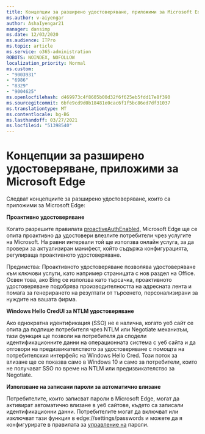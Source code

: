 ```yaml
---
title: Концепции за разширено удостоверяване, приложими за Microsoft Edge
ms.author: v-aiyengar
author: AshaIyengar21
manager: dansimp
ms.date: 12/03/2020
ms.audience: ITPro
ms.topic: article
ms.service: o365-administration
ROBOTS: NOINDEX, NOFOLLOW
localization_priority: Normal
ms.custom:
- "9003931"
- "6986"
- "8329"
- "9004625"
ms.openlocfilehash: d469973c4f8605b00d32f6f625eb5fdd17e8f390
ms.sourcegitcommit: 6bfe9cd9d0b18481e0cac6f1f5bc86ed7df31037
ms.translationtype: MT
ms.contentlocale: bg-BG
ms.lasthandoff: 03/27/2021
ms.locfileid: "51398540"
---
```

# <a name="advanced-authentication-concepts-applicable-to-microsoft-edge"></a>Концепции за разширено удостоверяване, приложими за Microsoft Edge

Следват концепциите за разширено удостоверяване, които са приложими за Microsoft Edge:

**Проактивно удостоверяване**

Когато разрешите правилата [proactiveAuthEnabled,](https://go.microsoft.com/fwlink/?linkid=2134621) Microsoft Edge ще се опита проактивно да удостовери влезлите потребители чрез услугите на Microsoft. На равни интервали той ще използва онлайн услуга, за да провери за актуализиран манифест, който съдържа конфигурацията, регулираща проактивното удостоверяване.

Предимства: Проактивното удостоверяване позволява удостоверяване към ключови услуги, като например страницата с нов раздел на Office. Освен това, ако Bing се използва като търсачка, проактивното удостоверяване подобрява производителността на адресната лента и помага за генерирането на резултати от търсенето, персонализирани за нуждите на вашата фирма.

**Windows Hello CredUI за NTLM удостоверяване**

Ако еднократна идентификация (SSO) не е налична, когато уеб сайт се опита да подпише потребителя чрез NTLM или Negotiate механизъм, тази функция ще позволи на потребителя да сподели идентификационните данни на операционната система с уеб сайта и да отговори на предизвикателството за удостоверяване с помощта на потребителския интерфейс на Windows Hello Cred. Този поток за влизане ще се показва само в Windows 10 и само за потребители, които не получават SSO по време на NTLM или предизвикателство за Negotiate.

**Използване на записани пароли за автоматично влизане**

Потребителите, които записват пароли в Microsoft Edge, могат да активират автоматично влизане в уеб сайтове, където са записали идентификационни данни. Потребителите могат да включват или изключват тази функция в edge://settings/passwords и можете да я конфигурирате в правилата за [управление на](https://go.microsoft.com/fwlink/?linkid=2134622) пароли.
